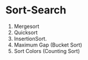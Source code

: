 # Sort-Search

1) Mergesort
2) Quicksort
3) InsertionSort.
4) Maximum Gap (Bucket Sort)
5) Sort Colors (Counting Sort)